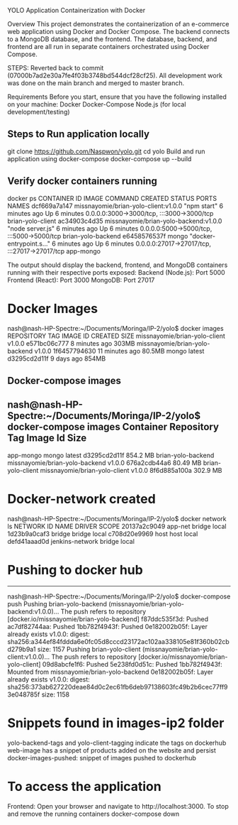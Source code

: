 YOLO Application Containerization with Docker

Overview 
This project demonstrates the containerization of an e-commerce web application using Docker and Docker Compose. The backend connects to a MongoDB database, and the frontend. The database, backend, and frontend are all run in separate containers orchestrated using Docker Compose.

STEPS:
Reverted back to commit (07000b7ad2e30a7fe4f03b3748bd544dcf28cf25). All development work was done on the main branch and merged to master branch.

Requirements 
Before you start, ensure that you have the following installed on your machine: 
Docker 
Docker-Compose 
Node.js (for local development/testing)

## Steps to Run application locally
git clone https://github.com/Naspwon/yolo.git 
cd yolo
Build and run application using docker-compose
docker-compose up --build

## Verify docker containers running
docker ps
CONTAINER ID   IMAGE                                   COMMAND                  CREATED         STATUS         PORTS                                                                                      NAMES
dcf669a7a147   missnayomie/brian-yolo-client:v1.0.0    "npm start"              6 minutes ago   Up 6 minutes   0.0.0.0:3000->3000/tcp, :::3000->3000/tcp                                                  brian-yolo-client
ac34903c4d35   missnayomie/brian-yolo-backend:v1.0.0   "node server.js"         6 minutes ago   Up 6 minutes   0.0.0.0:5000->5000/tcp, :::5000->5000/tcp                                                  brian-yolo-backend
e6458576537f   mongo                                   "docker-entrypoint.s…"   6 minutes ago   Up 6 minutes   0.0.0.0:27017->27017/tcp, :::27017->27017/tcp                                              app-mongo

The output should display the backend, frontend, and MongoDB containers running with their respective ports exposed: Backend (Node.js): Port 5000 Frontend (React): Port 3000 MongoDB: Port 27017

# Docker Images
nash@nash-HP-Spectre:~/Documents/Moringa/IP-2/yolo$ docker images
REPOSITORY                       TAG       IMAGE ID       CREATED          SIZE
missnayomie/brian-yolo-client    v1.0.0    e571bc06c777   8 minutes ago    303MB
missnayomie/brian-yolo-backend   v1.0.0    1f6457794630   11 minutes ago   80.5MB
mongo                            latest    d3295cd2d11f   9 days ago       854MB

## Docker-compose images
nash@nash-HP-Spectre:~/Documents/Moringa/IP-2/yolo$ docker-compose images
    Container                  Repository              Tag       Image Id       Size  
--------------------------------------------------------------------------------------
app-mongo            mongo                            latest   d3295cd2d11f   854.2 MB
brian-yolo-backend   missnayomie/brian-yolo-backend   v1.0.0   676a2cdb44a6   80.49 MB
brian-yolo-client    missnayomie/brian-yolo-client    v1.0.0   8f6d885a100a   302.9 MB

# Docker-network created
nash@nash-HP-Spectre:~/Documents/Moringa/IP-2/yolo$ docker network ls
NETWORK ID     NAME              DRIVER    SCOPE
20137a2c9049   app-net           bridge    local
1d23b9a0caf3   bridge            bridge    local
c708d20e9969   host              host      local
defd41aaad0d   jenkins-network   bridge    local


# Pushing to docker hub
-----------------------
nash@nash-HP-Spectre:~/Documents/Moringa/IP-2/yolo$ docker-compose push
Pushing brian-yolo-backend (missnayomie/brian-yolo-backend:v1.0.0)...
The push refers to repository [docker.io/missnayomie/brian-yolo-backend]
f87ddc535f3d: Pushed
ac7df82744aa: Pushed
1bb782f4943f: Pushed
0e182002b05f: Layer already exists
v1.0.0: digest: sha256:a344ef84fddda6e0fc05d8cccd23172ac102aa338105e81f360b02cbd279b9a1 size: 1157
Pushing brian-yolo-client (missnayomie/brian-yolo-client:v1.0.0)...
The push refers to repository [docker.io/missnayomie/brian-yolo-client]
09d8abcfe1f6: Pushed
5e238fd0d51c: Pushed
1bb782f4943f: Mounted from missnayomie/brian-yolo-backend
0e182002b05f: Layer already exists
v1.0.0: digest: sha256:373ab627220deae84d0c2ec61fb6deb97138603fc49b2b6cec77ff93e048785f size: 1158


# Snippets found in images-ip2 folder
yolo-backend-tags and yolo-client-tagging indicate the tags on dockerhub
web-image has a snippet of products added on the website and persist
docker-images-pushed: snippet of images pushed to dockerhub

# To access the application
Frontend: Open your browser and navigate to http://localhost:3000.
To stop and remove the running containers
docker-compose down